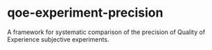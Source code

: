 # qoe-experiment-precision
A framework for systematic comparison of the precision of Quality of Experience subjective experiments.
